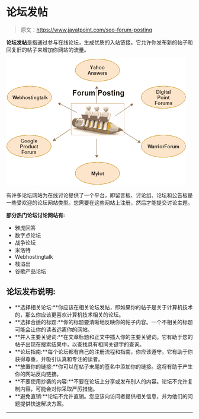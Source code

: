 # 论坛发帖

> 原文：<https://www.javatpoint.com/seo-forum-posting>

**论坛发帖**是指通过参与在线论坛，生成优质的入站链接。它允许你发布新的帖子和回复旧的帖子来增加你网站的流量。

![SEO Forum posting](img/fd04c16f3ce04b221a13f5fc70b5c306.png)

有许多论坛网站为在线讨论提供了一个平台，即留言板、讨论组、论坛和公告板是一些受欢迎的论坛网站类型。您需要在这些网站上注册，然后才能提交讨论主题。

**部分热门论坛讨论网站有:**

*   雅虎回答
*   数字点论坛
*   战争论坛
*   米洛特
*   Webhostingtalk
*   栈溢出
*   谷歌产品论坛

## 论坛发布说明:

*   **选择相关论坛:**你应该在相关论坛发帖，即如果你的帖子是关于计算机技术的，那么你应该更喜欢计算机技术相关的论坛。
*   **选择合适的标题:**你的标题要清晰地反映你的帖子内容。一个不相关的标题可能会让你的读者远离你的网站。
*   **并入主要关键词:**在文章标题和正文中插入你的主要关键词。它有助于您的帖子出现在搜索结果中，以查找具有相同关键字的查询。
*   **论坛指南:**每个论坛都有自己的注册流程和指南，你应该遵守。它有助于你获得尊重，并吸引认真和专注的读者。
*   **放置你的链接:**你可以在帖子末尾的签名中添加你的链接。这将有助于产生你的网站反向链接。
*   **不要使用抄袭的内容:**不要在论坛上分享或发布别人的内容。论坛不允许复制内容，可能会对你采取严厉措施。
*   **避免直销:**论坛不允许直销。您应该向访问者提供相关信息，并为他们的问题提供快速解决方案。

* * *